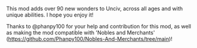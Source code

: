 This mod adds over 90 new wonders to Unciv, across all ages and with unique abilities. I hope you enjoy it! 

Thanks to @phanpy100 for your help and contribution for this mod, as well as making the mod compatible with 'Nobles and Merchants' (https://github.com/Phanpy100/Nobles-And-Merchants/tree/main)!
